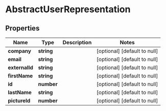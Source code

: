 # AbstractUserRepresentation

## Properties
Name | Type | Description | Notes
------------ | ------------- | ------------- | -------------
**company** | **string** |  | [optional] [default to null]
**email** | **string** |  | [optional] [default to null]
**externalId** | **string** |  | [optional] [default to null]
**firstName** | **string** |  | [optional] [default to null]
**id** | **number** |  | [optional] [default to null]
**lastName** | **string** |  | [optional] [default to null]
**pictureId** | **number** |  | [optional] [default to null]


